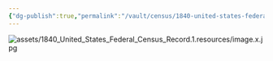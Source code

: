 ```yaml
---
{"dg-publish":true,"permalink":"/vault/census/1840-united-states-federal-census-record-1/","tags":["Elverton-Walker"]}
---
```


![assets/1840_United_States_Federal_Census_Record.1.resources/image.x.jpg](/img/user/assets/1840_United_States_Federal_Census_Record.1.resources/image.x.jpg)
